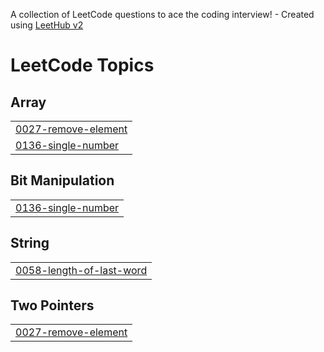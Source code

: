 A collection of LeetCode questions to ace the coding interview! - Created using [LeetHub v2](https://github.com/arunbhardwaj/LeetHub-2.0)
<!---LeetCode Topics Start-->
# LeetCode Topics
## Array
|  |
| ------- |
| [0027-remove-element](https://github.com/taher-dev/DSA-Practice/tree/master/0027-remove-element) |
| [0136-single-number](https://github.com/taher-dev/DSA-Practice/tree/master/0136-single-number) |
## Bit Manipulation
|  |
| ------- |
| [0136-single-number](https://github.com/taher-dev/DSA-Practice/tree/master/0136-single-number) |
## String
|  |
| ------- |
| [0058-length-of-last-word](https://github.com/taher-dev/DSA-Practice/tree/master/0058-length-of-last-word) |
## Two Pointers
|  |
| ------- |
| [0027-remove-element](https://github.com/taher-dev/DSA-Practice/tree/master/0027-remove-element) |
<!---LeetCode Topics End-->